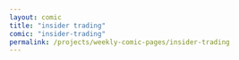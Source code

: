 ```yaml
---
layout: comic
title: "insider trading"
comic: "insider-trading"
permalink: /projects/weekly-comic-pages/insider-trading
---
```

